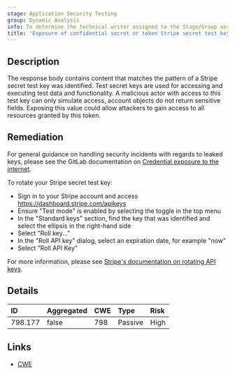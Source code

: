 ```yaml
---
stage: Application Security Testing
group: Dynamic Analysis
info: To determine the technical writer assigned to the Stage/Group associated with this page, see https://handbook.gitlab.com/handbook/product/ux/technical-writing/#assignments
title: 'Exposure of confidential secret or token Stripe secret test key'
---
```


## Description

The response body contains content that matches the pattern of a Stripe secret test key was identified. Test secret keys are used for accessing and executing test data and functionality. A malicious actor with access to this test key can only simulate access, account objects do not return sensitive fields.
Exposing this value could allow attackers to gain access to all resources granted by this token.

## Remediation

For general guidance on handling security incidents with regards to leaked keys, please see the GitLab documentation on [Credential exposure to the internet](../../../../../security/responding_to_security_incidents.md#credential-exposure-to-public-internet).

To rotate your Stripe secret test key:

- Sign in to your Stripe account and access <https://dashboard.stripe.com/apikeys>
- Ensure "Test mode" is enabled by selecting the toggle in the top menu
- In the "Standard keys" section, find the key that was identified and select the ellipsis in the right-hand side
- Select "Roll key..."
- In the "Roll API key" dialog, select an expiration date, for example "now"
- Select "Roll API Key"

For more information, please see [Stripe's documentation on rotating API keys](https://docs.stripe.com/keys#rolling-keys).

## Details

| ID | Aggregated | CWE | Type | Risk |
|:---|:-----------|:----|:-----|:-----|
| 798.177 | false | 798 | Passive | High |

## Links

- [CWE](https://cwe.mitre.org/data/definitions/798.html)
